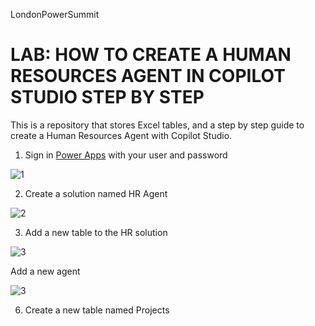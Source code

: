
LondonPowerSummit

# LAB: HOW TO CREATE A HUMAN RESOURCES AGENT IN COPILOT STUDIO STEP BY STEP

This is a repository that stores Excel tables, and a step by step guide to create a Human Resources Agent with Copilot Studio.

  1. Sign in [Power Apps](https://make.powerapps.com/) with your user and password
    
![1](https://github.com/user-attachments/assets/e33f01ad-f0b1-4e5f-ae41-8f52293ea622)

  2.  Create a solution named HR Agent

![2](https://github.com/user-attachments/assets/b0a1c437-93ef-43d5-b2b3-918a6c736699)

  3. Add a new table to the HR solution

![3](https://github.com/user-attachments/assets/1d594ad4-5025-4ef5-a389-8efe2717be8e)


Add a new agent

![3](https://github.com/user-attachments/assets/31d6072e-14a8-472d-b6d4-ef423775a03b)

    

 6. Create a new table named Projects



